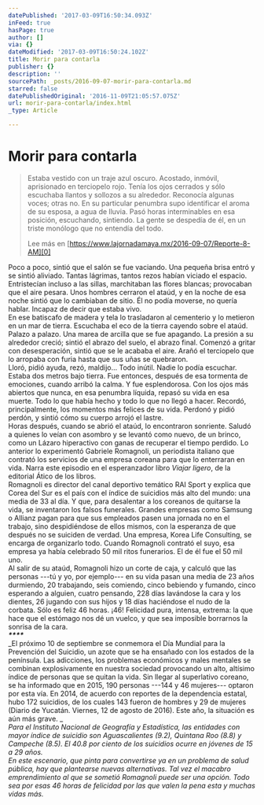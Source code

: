 ```yaml
---
datePublished: '2017-03-09T16:50:34.093Z'
inFeed: true
hasPage: true
author: []
via: {}
dateModified: '2017-03-09T16:50:24.102Z'
title: Morir para contarla
publisher: {}
description: ''
sourcePath: _posts/2016-09-07-morir-para-contarla.md
starred: false
datePublishedOriginal: '2016-11-09T21:05:57.075Z'
url: morir-para-contarla/index.html
_type: Article

---
```

# Morir para contarla

> Estaba vestido con un traje azul oscuro. Acostado, inmóvil, aprisionado en terciopelo rojo. Tenía los ojos cerrados y sólo escuchaba llantos y sollozos a su alrededor. Reconocía algunas voces; otras no. En su particular penumbra supo identificar el aroma de su esposa, a agua de lluvia. Pasó horas interminables en esa posición, escuchando, sintiendo. La gente se despedía de él, en un triste monólogo que no entendía del todo.
> 
> Lee más en [https://www.lajornadamaya.mx/2016-09-07/Reporte-8-AM][0]

Poco a poco, sintió que el salón se fue vaciando. Una pequeña brisa entró y se sintió aliviado. Tantas lágrimas, tantos rezos habían viciado el espacio. Entristecían incluso a las sillas, marchitaban las flores blancas; provocaban que el aire pesara. Unos hombres cerraron el ataúd, y en la noche de esa noche sintió que lo cambiaban de sitio. Él no podía moverse, no quería hablar. Incapaz de decir que estaba vivo.  
En ese batiscafo de madera y tela lo trasladaron al cementerio y lo metieron en un mar de tierra. Escuchaba el eco de la tierra cayendo sobre el ataúd. Palazo a palazo. Una marea de arcilla que se fue apagando. La presión a su alrededor creció; sintió el abrazo del suelo, el abrazo final. Comenzó a gritar con desesperación, sintió que se le acababa el aire. Arañó el terciopelo que lo arropaba con furia hasta que sus uñas se quebraron.  
Lloró, pidió ayuda, rezó, maldijo... Todo inútil. Nadie lo podía escuchar. Estaba dos metros bajo tierra. Fue entonces, después de esa tormenta de emociones, cuando arribó la calma. Y fue esplendorosa. Con los ojos más abiertos que nunca, en esa penumbra líquida, repasó su vida en esa muerte. Todo lo que había hecho y todo lo que no llegó a hacer. Recordó, principalmente, los momentos más felices de su vida. Perdonó y pidió perdón, y sintió cómo su cuerpo arrojó el lastre.  
Horas después, cuando se abrió el ataúd, lo encontraron sonriente. Saludó a quienes lo veían con asombro y se levantó como nuevo, de un brinco, como un Lázaro hiperactivo con ganas de recuperar el tiempo perdido. Lo anterior lo experimentó Gabriele Romagnoli, un periodista italiano que contrató los servicios de una empresa coreana para que lo enterraran en vida. Narra este episodio en el esperanzador libro _Viajar ligero_, de la editorial Ático de los libros.   
Romagnoli es director del canal deportivo temático RAI Sport y explica que Corea del Sur es el país con el índice de suicidios más alto del mundo: una media de 33 al día. Y que, para desalentar a los coreanos de quitarse la vida, se inventaron los falsos funerales. Grandes empresas como Samsung o Allianz pagan para que sus empleados pasen una jornada no en el trabajo, sino despidiéndose de ellos mismos, con la esperanza de que después no se suiciden de verdad. Una empresa, Korea Life Consulting, se encarga de organizarlo todo. Cuando Romagnoli contrató el suyo, esa empresa ya había celebrado 50 mil ritos funerarios. El de él fue el 50 mil uno.  
Al salir de su ataúd, Romagnoli hizo un corte de caja, y calculó que las personas ---tú y yo, por ejemplo--- en su vida pasan una media de 23 años durmiendo, 20 trabajando, seis comiendo, cinco bebiendo y fumando, cinco esperando a alguien, cuatro pensando, 228 días lavándose la cara y los dientes, 26 jugando con sus hijos y 18 días haciéndose el nudo de la corbata. Sólo es feliz 46 horas. ¡46! Felicidad pura, intensa, extrema: la que hace que el estómago nos dé un vuelco, y que sea imposible borrarnos la sonrisa de la cara.  
_**\*\*\*\***_  
_El próximo 10 de septiembre se conmemora el Día Mundial para la Prevención del Suicidio, un azote que se ha ensañado con los estados de la península. Las adicciones, los problemas económicos y males mentales se combinan explosivamente en nuestra sociedad provocando un alto, altísimo índice de personas que se quitan la vida. Sin llegar al superlativo coreano, se ha informado que en 2015, 190 personas ---144 y 46 mujeres--- optaron por esta vía. En 2014, de acuerdo con reportes de la dependencia estatal, hubo 172 suicidios, de los cuales 143 fueron de hombres y 29 de mujeres (Diario de Yucatán. Viernes, 12 de agosto de 2016). Este año, la situación es aún más grave. _  
_Para el Instituto Nacional de Geografía y Estadística, las entidades con mayor índice de suicidio son Aguascalientes (9.2), Quintana Roo (8.8) y Campeche (8.5). El 40.8 por ciento de los suicidios ocurre en jóvenes de 15 a 29 años.  
En este escenario, que pinta para convertirse ya en un problema de salud pública, hay que plantearse nuevas alternativas. Tal vez el macabro emprendimiento al que se sometió Romagnoli puede ser una opción. Todo sea por esas 46 horas de felicidad por las que valen la pena esta y muchas vidas más._

[0]: https://www.lajornadamaya.mx/2016-09-07/Reporte-8-AM
